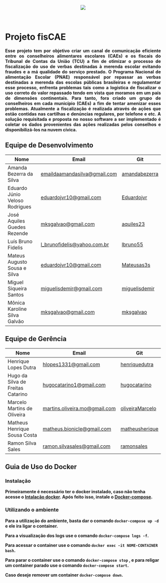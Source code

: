 <b><p align="center">
<img src="http://henriquedutra.com.br/wp-content/uploads/2017/08/fisCAElogo.png">
</p></br>

# Projeto fisCAE
<p align="justify">Esse projeto tem por objetivo criar um canal de comunicação eficiente entre os conselheiros alimentares escolares (CAEs) e os fiscais do Tribunal de Contas da União (TCU) a fim de otimizar o processo de fiscalização do uso de verbas destinadas à merenda escolar evitando fraudes e a má qualidade do serviço prestado. O Programa Nacional de alimentação Escolar (PNAE) responsável por repassar as verbas destinadas a merenda das escolas públicas brasileiras e regulamentar esse processo, enfrenta problemas tais como a logística de fiscalizar o uso correto do valor repassado tendo em vista que moramos em um país de dimensões continentais. Para tanto, fora criado um grupo de conselheiros em cada município (CAEs) a fim de tentar amenizar esses problemas. Atualmente a fiscalização é realizada através de ações que estão contidas nas cartilhas e denúncias regulares, por telefone e etc. A solução requisitada e proposta no nosso software a ser implementado é coletar os dados provenientes das ações realizadas pelos conselhos e disponibilizá-los na nuvem cívica.</p>

## Equipe de Desenvolvimento
|Nome | Email | Git|
|----------|-------|-------------|  
|Amanda Bezerra da Silva|emaildaamandasilva@gmail.com |[amandabezerra](https://github.com/amandabezerra)
|Eduardo Júnio Veloso Rodrigues|eduardojvr10@gmail.com |[Eduardojvr](https://github.com/Eduardojvr)
|José Aquiles Guedes Rezende|mksgalvao@gmail.com |[aquiles23](https://github.com/aquiles23)           
|Luís Bruno Fidelis |l_brunofidelis@yahoo.com.br |[lbruno55](https://github.com/lbruno55)          
|Mateus Augusto Sousa e Silva|eduardojvr10@gmail.com |[Mateusas3s](https://github.com/Mateusas3s)        
|Miguel Siqueira Santos|miguelisdemir@gmail.com |[miguelisdemir](https://github.com/miguelisdemir)      
|Mônica Karoline Silva Galvão|mksgalvao@gmail.com |[mksgalvao](https://github.com/mksgalvao)      

## Equipe de Gerência
|Nome | Email | Git|
|----------|-------|-------------|       
|Henrique Lopes Dutra| hlopes1331@gmail.com |[henriquedutra](https://github.com/henriquedutra)
|Hugo da Silva de Freitas Catarino|hugocatarino1@gmail.com |[hugocatarino](https://github.com/hugocatarino)     
|Marcelo Martins de Oliveira|martins.oliveira.mo@gmail.com |[oliveiraMarcelo](https://github.com/oliveiraMarcelo)
|Matheus Henrique Sousa Costa|matheus.bionicle@gmail.com |[matheusherique](https://github.com/matheusherique)     
|Ramon Silva Sales|ramon.silvasales@gmail.com |[ramonsales](https://github.com/ramonsales)     


## Guia de Uso do Docker

### Instalação
Primeiramente é necessário ter o docker instalado, caso não tenha acesse o [Intalação docker](https://docs.docker.com/engine/installation/linux/docker-ce/). Após feito isso, instale o [Docker-compose](https://docs.docker.com/compose/install/).

### Utilizando o ambiente

Para a utilização do ambiente, basta dar o comando `docker-compose up -d` e ele ira ligar o container.

Para a visualização dos logs use o comando `docker-compose logs -f`.

Para acessar o container use o comando `docker exec -it NOME-CONTAINER bash`.

Para parar o container use o comando `docker-compose stop` , e para religar um container parado use o comando `docker-compose start`.

Caso deseje remover um container `docker-compose down`.
